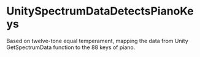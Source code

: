 # UnitySpectrumDataDetectsPianoKeys
Based on twelve-tone equal temperament, mapping the data from Unity GetSpectrumData function to the 88 keys of piano.
